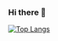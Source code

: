 ### Hi there 👋
[![Top Langs](https://github-readme-stats.vercel.app/api/top-langs/?username=anuraghazra&layout=donut)](https://github.com/henrytran1803/henrytran1803/edit/main/README.md)
<!--
**henrytran1803/henrytran1803** is a ✨ _special_ ✨ repository because its `README.md` (this file) appears on your GitHub profile.

Here are some ideas to get you started:

- 🔭 I’m currently working on ...
- 🌱 I’m currently learning ...
- 👯 I’m looking to collaborate on ...
- 🤔 I’m looking for help with ...
- 💬 Ask me about ...
- 📫 How to reach me: ...
- 😄 Pronouns: ...
- ⚡ Fun fact: ...
-->
